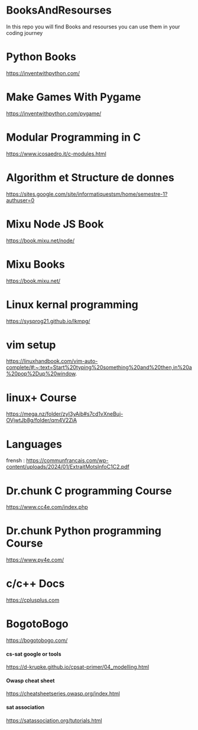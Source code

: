 # BooksAndResourses
In this repo you will find Books and resourses you can use them in your coding journey
# Python Books 
https://inventwithpython.com/
# Make Games With Pygame
https://inventwithpython.com/pygame/
# Modular Programming in C
https://www.icosaedro.it/c-modules.html
# Algorithm et Structure de donnes
https://sites.google.com/site/informatiquestsm/home/semestre-1?authuser=0
# Mixu Node JS Book
https://book.mixu.net/node/
# Mixu Books
https://book.mixu.net/
# Linux kernal programming
https://sysprog21.github.io/lkmpg/
# vim setup
https://linuxhandbook.com/vim-auto-complete/#:~:text=Start%20typing%20something%20and%20then,in%20a%20pop%2Dup%20window.
# linux+ Course
https://mega.nz/folder/zyI3yAib#s7cd1vXneBuj-OVjwtJb8g/folder/qm4V2ZiA
# Languages
frensh : https://communfrancais.com/wp-content/uploads/2024/01/ExtraitMotsInfoC1C2.pdf
# Dr.chunk C programming Course
https://www.cc4e.com/index.php 
# Dr.chunk Python programming Course
https://www.py4e.com/
# c/c++ Docs
https://cplusplus.com
# BogotoBogo
https://bogotobogo.com/
#### cs-sat google or tools
https://d-krupke.github.io/cpsat-primer/04_modelling.html
#### Owasp cheat sheet
https://cheatsheetseries.owasp.org/index.html
#### sat association
https://satassociation.org/tutorials.html
